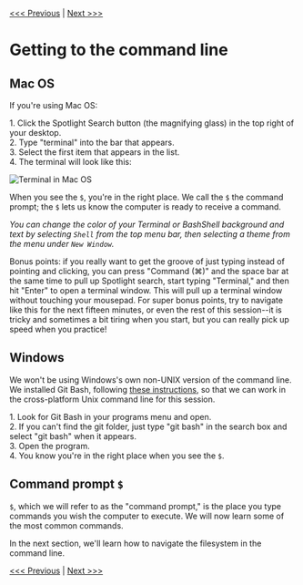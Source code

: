 [<<< Previous](why-is-the-command-line-useful.md) | [Next >>>](navigation.md)

# Getting to the command line

## Mac OS

If you're using Mac OS:

1\. Click the Spotlight Search button (the magnifying glass) in the top right of your desktop.  
2\. Type "terminal" into the bar that appears.   
3\. Select the first item that appears in the list.  
4\. The terminal will look like this:  

![Terminal in Mac OS](osx_term.png)

When you see the `$`, you're in the right place. We call the `$` the command prompt; the `$` lets us know the computer is ready to receive a command.

*You can change the color of your Terminal or BashShell background and text by selecting `Shell` from the top menu bar, then selecting a theme from the menu under `New Window`.*

Bonus points: if you really want to get the groove of just typing instead of pointing and clicking, you can press "Command (⌘)" and the space bar at the same time to pull up Spotlight search, start typing "Terminal," and then hit "Enter" to open a terminal window. This will pull up a terminal window without touching your mousepad. For super bonus points, try to navigate like this for the next fifteen minutes, or even the rest of this session--it is tricky and sometimes a bit tiring when you start, but you can really pick up speed when you practice!

## Windows

We won't be using Windows's own non-UNIX version of the command line. We installed Git Bash, following [these instructions](https://github.com/dhsouthbend/install/blob/master/sections/git.md), so that we can work in the cross-platform Unix command line for this session. 

1\. Look for Git Bash in your programs menu and open.  
2\. If you can't find the git folder, just type "git bash" in the search box and select "git bash" when it appears.   
3\. Open the program.   
4\. You know you're in the right place when you see the `$`.    

## Command prompt `$`

 `$`, which we will refer to as the "command prompt," is the place you type commands you wish the computer to execute. We will now learn some of the most common commands.

In the next section, we'll learn how to navigate the filesystem in the command line.

[<<< Previous](why-is-the-command-line-useful.md) | [Next >>>](navigation.md)
